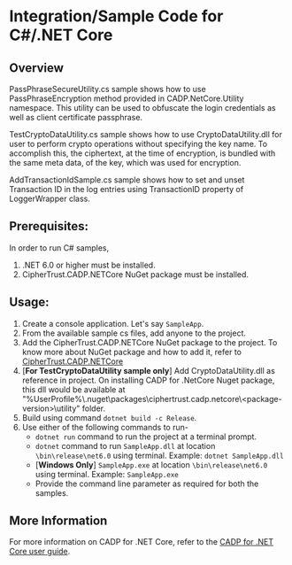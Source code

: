 # Integration/Sample Code for C#/.NET Core

## Overview
PassPhraseSecureUtility.cs sample shows how to use PassPhraseEncryption method provided in CADP.NetCore.Utility namespace. This utility can be used to obfuscate the login credentials as well as client certificate passphrase.

TestCryptoDataUtility.cs sample shows how to use CryptoDataUtility.dll for user to perform crypto operations without specifying the key name. To accomplish this, the ciphertext, at the time of encryption, is bundled with the same meta data, of the key, which was used for encryption.

AddTransactionIdSample.cs sample shows how to set and unset Transaction ID in the log entries using TransactionID property of LoggerWrapper class.

## Prerequisites: 
In order to run C# samples, 
1. .NET 6.0 or higher must be installed.
1. CipherTrust.CADP.NETCore NuGet package must be installed.

## Usage: 
1. Create a console application. Let's say `SampleApp`.
1. From the available sample cs files, add anyone to the project.
1. Add the CipherTrust.CADP.NETCore NuGet package to the project. To know more about NuGet package and how to add it, refer to [CipherTrust.CADP.NETCore](https://www.nuget.org/packages/CipherTrust.CADP.NETCore/)
1. [**For TestCryptoDataUtility sample only**] Add CryptoDataUtility.dll as reference in project. On installing CADP for .NetCore Nuget package, this dll would be available at "%UserProfile%\\.nuget\packages\ciphertrust.cadp.netcore\\<package-version\>\utility\" folder.
1. Build using command `dotnet build -c Release`.
1. Use either of the following commands to run-
    * `dotnet run` command to run the project at a terminal prompt.
    * `dotnet` command to run `SampleApp.dll` at location `\bin\release\net6.0` using terminal. Example: `dotnet SampleApp.dll`
    * [**Windows Only**] `SampleApp.exe` at location `\bin\release\net6.0` using terminal. Example: `SampleApp.exe`
    * Provide the command line parameter as required for both the samples.

## More Information
For more information on CADP for .NET Core, refer to the [CADP for .NET Core user guide](https://thalesdocs.com/ctp/con/cadp/cadp-netcore/alpha-8.14.0/index.html).
